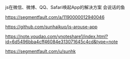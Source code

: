 js在微信、微博、QQ、Safari唤起App的解决方案
会说话的鱼

https://segmentfault.com/a/1190000012940046

https://github.com/sunhaikuo/js-arouse-app

https://note.youdao.com/ynoteshare1/index.html?id=6d5496bba4cff46084e313071645c4cd&type=note

https://segmentfault.com/u/sunhk
